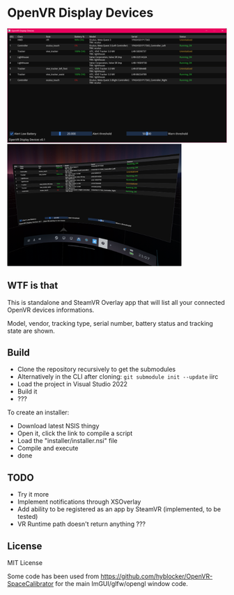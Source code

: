 # OpenVR Display Devices

<img src="./screenshot_standalone.png" width="600px"> <img src="./screenshot_steamvr.png" width="400px">

## WTF is that

This is standalone and SteamVR Overlay app that will list all your connected OpenVR devices informations.

Model, vendor, tracking type, serial number, battery status and tracking state are shown.

## Build

- Clone the repository recursively to get the submodules
- Alternatively in the CLI after cloning: `git submodule init --update` iirc
- Load the project in Visual Studio 2022
- Build it
- ???

To create an installer:
- Download latest NSIS thingy
- Open it, click the link to compile a script
- Load the "installer/installer.nsi" file
- Compile and execute
- done

## TODO

- Try it more
- Implement notifications through XSOverlay
- Add ability to be registered as an app by SteamVR (implemented, to be tested)
- VR Runtime path doesn't return anything ???

## License

MIT License

Some code has been used from https://github.com/hyblocker/OpenVR-SpaceCalibrator for the main ImGUI/glfw/opengl window code.
